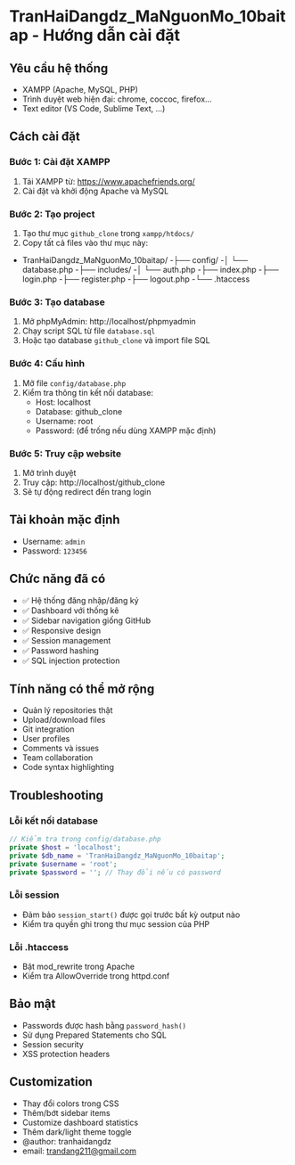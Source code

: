 # TranHaiDangdz_MaNguonMo_10baitap - Hướng dẫn cài đặt

## Yêu cầu hệ thống
- XAMPP (Apache, MySQL, PHP)
- Trình duyệt web hiện đại: chrome, coccoc, firefox...
- Text editor (VS Code, Sublime Text, ...)

## Cách cài đặt

### Bước 1: Cài đặt XAMPP
1. Tải XAMPP từ: https://www.apachefriends.org/
2. Cài đặt và khởi động Apache và MySQL

### Bước 2: Tạo project
1. Tạo thư mục `github_clone` trong `xampp/htdocs/`
2. Copy tất cả files vào thư mục này:
- TranHaiDangdz_MaNguonMo_10baitap/
-├── config/
-│   └── database.php
-├── includes/
-│   └── auth.php
-├── index.php
-├── login.php
-├── register.php
-├── logout.php
-└── .htaccess

### Bước 3: Tạo database
1. Mở phpMyAdmin: http://localhost/phpmyadmin
2. Chạy script SQL từ file `database.sql`
3. Hoặc tạo database `github_clone` và import file SQL

### Bước 4: Cấu hình
1. Mở file `config/database.php`
2. Kiểm tra thông tin kết nối database:
   - Host: localhost
   - Database: github_clone
   - Username: root
   - Password: (để trống nếu dùng XAMPP mặc định)

### Bước 5: Truy cập website
1. Mở trình duyệt
2. Truy cập: http://localhost/github_clone
3. Sẽ tự động redirect đến trang login

## Tài khoản mặc định
- Username: `admin`
- Password: `123456`

## Chức năng đã có
- ✅ Hệ thống đăng nhập/đăng ký
- ✅ Dashboard với thống kê
- ✅ Sidebar navigation giống GitHub
- ✅ Responsive design
- ✅ Session management
- ✅ Password hashing
- ✅ SQL injection protection

## Tính năng có thể mở rộng
- Quản lý repositories thật
- Upload/download files
- Git integration
- User profiles
- Comments và issues
- Team collaboration
- Code syntax highlighting

## Troubleshooting

### Lỗi kết nối database
```php
// Kiểm tra trong config/database.php
private $host = 'localhost';
private $db_name = 'TranHaiDangdz_MaNguonMo_10baitap';
private $username = 'root';
private $password = ''; // Thay đổi nếu có password
```

### Lỗi session
- Đảm bảo `session_start()` được gọi trước bất kỳ output nào
- Kiểm tra quyền ghi trong thư mục session của PHP

### Lỗi .htaccess
- Bật mod_rewrite trong Apache
- Kiểm tra AllowOverride trong httpd.conf

## Bảo mật
- Passwords được hash bằng `password_hash()`
- Sử dụng Prepared Statements cho SQL
- Session security
- XSS protection headers

## Customization
- Thay đổi colors trong CSS
- Thêm/bớt sidebar items
- Customize dashboard statistics
- Thêm dark/light theme toggle
- @author: tranhaidangdz
- email: trandang211@gmail.com
